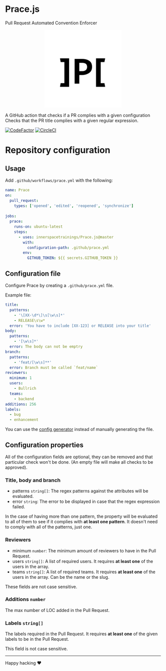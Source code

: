 # Prace.js

Pull Request Automated Convention Enforcer

<p align="center"> 
<img src="media/prace-logo.png" width="250"  height="250">
<!--img src="https://raw.githubusercontent.com/innerspacetrainings/Prace.js/master/media/prace-logo.png" width="250"  height="250"-->
</p>

A GitHub action that checks if a PR complies with a given configuration
Checks that the PR title complies with a given regular expression.

[![CodeFactor](https://www.codefactor.io/repository/github/innerspacetrainings/prace.js/badge?s=ae50225ee71c7357c4a6f7a48998b11f34683662)](https://www.codefactor.io/repository/github/innerspacetrainings/prace.js) 
[![CircleCI](https://circleci.com/gh/innerspacetrainings/Prace.js.svg?style=svg&circle-token=b65ff8f34c4b5bfd19e6a3ab17b3ece352e25b73)](https://circleci.com/gh/innerspacetrainings/Prace.js)

# Repository configuration

## Usage

Add `.github/workflows/prace.yml` with the following:

```yml
name: Prace
on:
  pull_request:
    types: ['opened', 'edited', 'reopened', 'synchronize']

jobs:
  prace:
    runs-on: ubuntu-latest
    steps:
      - uses: innerspacetrainings/Prace.js@master
        with:
          configuration-path: .github/prace.yml
        env:
          GITHUB_TOKEN: ${{ secrets.GITHUB_TOKEN }}
```

## Configuration file

Configure Prace by creating a `.github/prace.yml` file.

Example file:

```yml
title:
  patterns:
    - '\[XX-\d*\]\s[\w\s]*'
    - RELEASE\s\w*
  error: 'You have to include [XX-123] or RELEASE into your title'
body:
  patterns:
    - '[\w\s]*'
  error: The body can not be emptry
branch:
  patterns:
    - 'feat/[\w\s]**'
  error: Branch must be called `feat/name`
reviewers:
  minimum: 1
  users:
    - Bullrich
  teams:
    - backend
additions: 256
labels:
  - bug
  - enhancement
```

You can use the [config generator](https://innerspacetrainings.github.io/Prace.js/) instead of manually generating the file.

## Configuration properties

All of the configuration fields are optional, they can be removed and that particular check won't be done. 
(An empty file will make all checks to be approved).

### Title, body and branch
- patterns `string[]`: The regex patterns against the attributes will be evaluated.
- error `string`: The error to be displayed in case that the regex expression failed.

In the case of having more than one pattern, the property will be evaluated to all of them to see if it complies with 
**at least one pattern**. It doesn't need to comply with all of the patterns, just one.

### Reviewers
- minimum `number`: The minimum amount of reviewers to have in the Pull Request.
- users `string[]`: A list of required users. It requires **at least one** of the users in the array.
- teams `string[]`: A list of required teams. It requires **at least one** of the users in the array. Can be the name or the slug.

These fields are not case sensitive.

### Additions `number`

The max number of LOC added in the Pull Request.

### Labels `string[]`
The labels required in the Pull Request. It requires **at least one** of the given labels to be in the Pull Request.

This field is not case sensitive.

---
Happy hacking ❤
